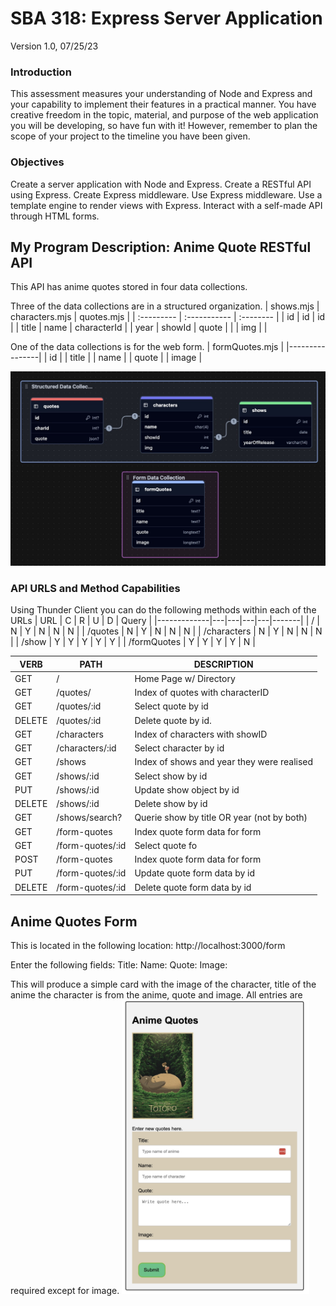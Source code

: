# SBA 318: Express Server Application
Version 1.0, 07/25/23

### Introduction
This assessment measures your understanding of Node and Express and your capability to implement their features in a practical manner. You have creative freedom in the topic, material, and purpose of the web application you will be developing, so have fun with it! However, remember to plan the scope of your project to the timeline you have been given.

### Objectives
Create a server application with Node and Express.
Create a RESTful API using Express.
Create Express middleware.
Use Express middleware.
Use a template engine to render views with Express.
Interact with a self-made API through HTML forms.

## My Program Description: Anime Quote RESTful API
This API has anime quotes stored in four data collections. 

Three of the data collections are in a structured organization.
| shows.mjs  | characters.mjs | quotes.mjs    |
| :--------- | :-----------   | :--------     |
| id         | id             | id            |
| title      | name           | characterId   |
| year       | showId         | quote         |
|            | img            |               |

One of the data collections is for the web form.
| formQuotes.mjs |
|----------------|
| id             |
| title          |
| name           |
| quote          |
| image          |

<img src="./images/readme/dataCollection.jpg" alt="Alt Text" width="600">

### API URLS and Method Capabilities
Using Thunder Client you can do the following methods within each
of the URLs
| URL         | C | R | U | D | Query |
|-------------|---|---|---|---|-------|
| /           | N | Y | N | N | N     |
| /quotes     | N | Y | N | N | N     |
| /characters | N | Y | N | N | N     |
| /show       | Y | Y | Y | Y | Y     |
| /formQuotes | Y | Y | Y | Y | N     |
               
| VERB   | PATH                                | DESCRIPTION                             |
|--------|-------------------------------------|-----------------------------------------|
| GET    | /                                   | Home Page w/ Directory                  |
| GET    | /quotes/                            | Index of quotes with characterID        |
| GET    | /quotes/:id                         | Select quote by id                      |
| DELETE | /quotes/:id                         | Delete quote by id.                     |
| GET    | /characters                         | Index of characters with showID         |
| GET    | /characters/:id                     | Select character by id                  |
| GET    | /shows                              | Index of shows and year they were realised |
| GET    | /shows/:id                          | Select show by id                       |
| PUT    | /shows/:id                          | Update show object by id                |
| DELETE | /shows/:id                          | Delete show by id                       |
| GET    | /shows/search?                      | Querie show by title OR year (not by both)   |
| GET    | /form-quotes                        | Index quote form data for form         |
| GET    | /form-quotes/:id                    | Select quote fo        |
| POST   | /form-quotes                        | Index quote form data for form         |
| PUT    | /form-quotes/:id                    | Update quote form data by id           |
| DELETE | /form-quotes/:id                    | Delete quote form data by id         |

## Anime Quotes Form
This is located in the following location:
http://localhost:3000/form

Enter the following fields:
Title: 
Name: 
Quote:
Image:

This will produce a simple card with the image of the character, title of the anime the character is from the anime, quote and image.
All entries are required except for image. 
<img src="./images/readme/form.jpg" alt="Alt Text" width="300">

